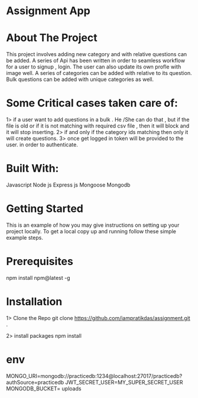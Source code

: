 # Assignment App

# About The Project
This project involves adding new category and with relative questions can be added. A series of Api has been written in order to seamless workflow for a user to signup , login. The user can also update its own profle with image well. A series of categories can be added with relative to its question. Bulk questions can be added with unique categories as well.

# Some Critical cases taken care of:
1> if a user want to add questions in a bulk . He /She can do that , but if the file is old or if it is not matching with required csv file , then it will block and it will stop inserting.
2> if and only if the category ids matching then only it will create questions.
3> once get logged in token will be provided to the user. in order to authenticate.

# Built With:
Javascript
Node js
Express js
Mongoose
Mongodb

# Getting Started
This is an example of how you may give instructions on setting up your project locally. To get a local copy up and running follow these simple example steps.

# Prerequisites

npm install npm@latest -g

# Installation
1> Clone the Repo
git clone https://github.com/iampratikdas/assignment.git .

2> install packages
npm install

# env 
MONGO_URI=mongodb://practicedb:1234@localhost:27017/practicedb?authSource=practicedb
JWT_SECRET_USER=MY_SUPER_SECRET_USER
MONGODB_BUCKET= uploads
